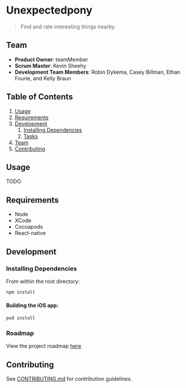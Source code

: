 # Unexpectedpony

> Find and rate interesting things nearby.

## Team

  - __Product Owner__: teamMember
  - __Scrum Master__: Kevin Sheehy
  - __Development Team Members__: Robin Dykema, Casey Billman, Ethan Fourie, and Kelly Braun

## Table of Contents

1. [Usage](#Usage)
1. [Requirements](#requirements)
1. [Development](#development)
    1. [Installing Dependencies](#installing-dependencies)
    1. [Tasks](#tasks)
1. [Team](#team)
1. [Contributing](#contributing)

## Usage

TODO

## Requirements

- Node
- XCode
- Cocoapods
- React-native

## Development


### Installing Dependencies

From within the root directory:

```sh
npm install
```

#### Building the iOS app:

```sh
pod install
```

### Roadmap

View the project roadmap [here](https://github.com/Kreckin/unexpectedpony/issues)


## Contributing

See [CONTRIBUTING.md](CONTRIBUTING.md) for contribution guidelines.
